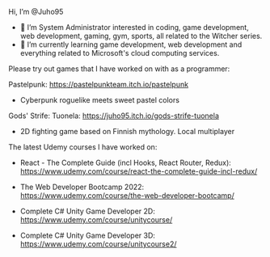 Hi, I’m @Juho95

- 👀 I’m System Administrator interested in coding, game development, web development, gaming, gym, sports, all related to the Witcher series.
- 🌱 I’m currently learning game development, web development and everything related to Microsoft's cloud computing services.


Please try out games that I have worked on with as a programmer:

Pastelpunk: https://pastelpunkteam.itch.io/pastelpunk
- Cyberpunk roguelike meets sweet pastel colors


Gods' Strife: Tuonela: https://juho95.itch.io/gods-strife-tuonela
- 2D fighting game based on Finnish mythology. Local multiplayer


The latest Udemy courses I have worked on:

- React - The Complete Guide (incl Hooks, React Router, Redux): https://www.udemy.com/course/react-the-complete-guide-incl-redux/

- The Web Developer Bootcamp 2022: https://www.udemy.com/course/the-web-developer-bootcamp/

- Complete C# Unity Game Developer 2D: https://www.udemy.com/course/unitycourse/

- Complete C# Unity Game Developer 3D: https://www.udemy.com/course/unitycourse2/
<!---
Juho95/Juho95 is a ✨ special ✨ repository because its `README.md` (this file) appears on your GitHub profile.
You can click the Preview link to take a look at your changes.
--->
